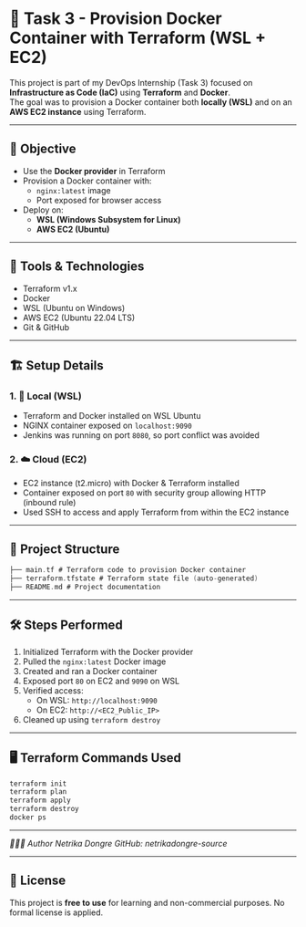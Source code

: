 # 🚀 Task 3 - Provision Docker Container with Terraform (WSL + EC2)

This project is part of my DevOps Internship (Task 3) focused on **Infrastructure as Code (IaC)** using **Terraform** and **Docker**.  
The goal was to provision a Docker container both **locally (WSL)** and on an **AWS EC2 instance** using Terraform.

---

## 🎯 Objective

- Use the **Docker provider** in Terraform
- Provision a Docker container with:
  - `nginx:latest` image
  - Port exposed for browser access
- Deploy on:
  - **WSL (Windows Subsystem for Linux)**
  - **AWS EC2 (Ubuntu)**

---

## 🧰 Tools & Technologies

- Terraform v1.x
- Docker
- WSL (Ubuntu on Windows)
- AWS EC2 (Ubuntu 22.04 LTS)
- Git & GitHub

---

## 🏗️ Setup Details

### 1. 🔧 Local (WSL)
- Terraform and Docker installed on WSL Ubuntu
- NGINX container exposed on `localhost:9090`
- Jenkins was running on port `8080`, so port conflict was avoided

### 2. ☁️ Cloud (EC2)
- EC2 instance (t2.micro) with Docker & Terraform installed
- Container exposed on port `80` with security group allowing HTTP (inbound rule)
- Used SSH to access and apply Terraform from within the EC2 instance

---

## 📂 Project Structure

```go
├── main.tf # Terraform code to provision Docker container
├── terraform.tfstate # Terraform state file (auto-generated)
├── README.md # Project documentation
```
---

## 🛠 Steps Performed

1. Initialized Terraform with the Docker provider
2. Pulled the `nginx:latest` Docker image
3. Created and ran a Docker container
4. Exposed port `80` on EC2 and `9090` on WSL
5. Verified access:
   - On WSL: `http://localhost:9090`
   - On EC2: `http://<EC2_Public_IP>`
6. Cleaned up using `terraform destroy`

---

## 🖥️ Terraform Commands Used

```bash
terraform init
terraform plan
terraform apply
terraform destroy
docker ps
```
---

*🙋🏻‍♀️ Author
Netrika Dongre
GitHub: netrikadongre-source*

---

## 📄 License

This project is **free to use** for learning and non-commercial purposes. No formal license is applied.

